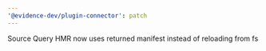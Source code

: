 ```yaml
---
'@evidence-dev/plugin-connector': patch
---
```


Source Query HMR now uses returned manifest instead of reloading from fs
